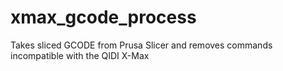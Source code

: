 # xmax_gcode_process
Takes sliced GCODE from Prusa Slicer and removes commands incompatible with the QIDI X-Max
